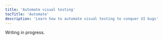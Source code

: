 ```yaml
---
title: 'Automate visual testing'
tocTitle: 'Automate'
description: 'Learn how to automate visual testing to conquer UI bugs'
---
```


Writing in progress.
